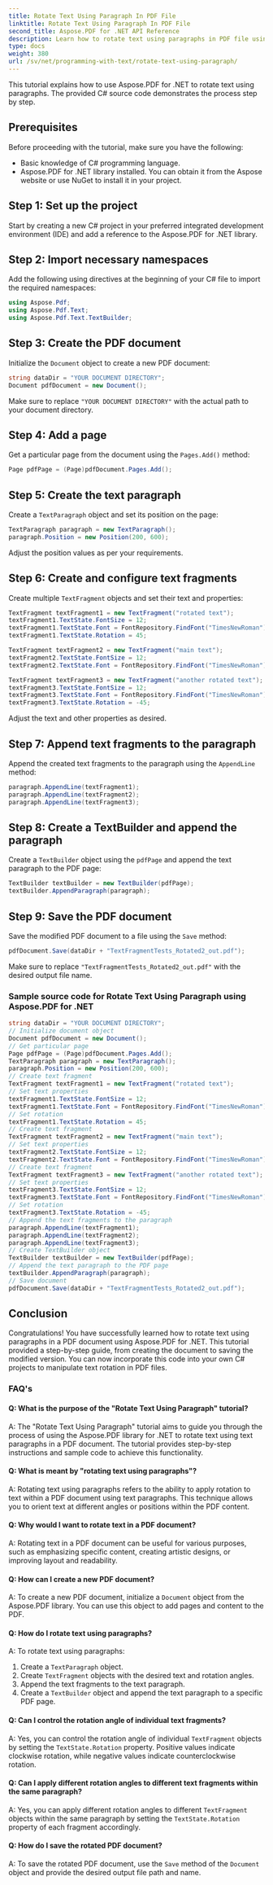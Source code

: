 ```yaml
---
title: Rotate Text Using Paragraph In PDF File
linktitle: Rotate Text Using Paragraph In PDF File
second_title: Aspose.PDF for .NET API Reference
description: Learn how to rotate text using paragraphs in PDF file using Aspose.PDF for .NET.
type: docs
weight: 380
url: /sv/net/programming-with-text/rotate-text-using-paragraph/
---
```

This tutorial explains how to use Aspose.PDF for .NET to rotate text using paragraphs. The provided C# source code demonstrates the process step by step.

## Prerequisites

Before proceeding with the tutorial, make sure you have the following:

- Basic knowledge of C# programming language.
- Aspose.PDF for .NET library installed. You can obtain it from the Aspose website or use NuGet to install it in your project.

## Step 1: Set up the project

Start by creating a new C# project in your preferred integrated development environment (IDE) and add a reference to the Aspose.PDF for .NET library.

## Step 2: Import necessary namespaces

Add the following using directives at the beginning of your C# file to import the required namespaces:

```csharp
using Aspose.Pdf;
using Aspose.Pdf.Text;
using Aspose.Pdf.Text.TextBuilder;
```

## Step 3: Create the PDF document

Initialize the `Document` object to create a new PDF document:

```csharp
string dataDir = "YOUR DOCUMENT DIRECTORY";
Document pdfDocument = new Document();
```

Make sure to replace `"YOUR DOCUMENT DIRECTORY"` with the actual path to your document directory.

## Step 4: Add a page

Get a particular page from the document using the `Pages.Add()` method:

```csharp
Page pdfPage = (Page)pdfDocument.Pages.Add();
```

## Step 5: Create the text paragraph

Create a `TextParagraph` object and set its position on the page:

```csharp
TextParagraph paragraph = new TextParagraph();
paragraph.Position = new Position(200, 600);
```

Adjust the position values as per your requirements.

## Step 6: Create and configure text fragments

Create multiple `TextFragment` objects and set their text and properties:

```csharp
TextFragment textFragment1 = new TextFragment("rotated text");
textFragment1.TextState.FontSize = 12;
textFragment1.TextState.Font = FontRepository.FindFont("TimesNewRoman");
textFragment1.TextState.Rotation = 45;

TextFragment textFragment2 = new TextFragment("main text");
textFragment2.TextState.FontSize = 12;
textFragment2.TextState.Font = FontRepository.FindFont("TimesNewRoman");

TextFragment textFragment3 = new TextFragment("another rotated text");
textFragment3.TextState.FontSize = 12;
textFragment3.TextState.Font = FontRepository.FindFont("TimesNewRoman");
textFragment3.TextState.Rotation = -45;
```

Adjust the text and other properties as desired.

## Step 7: Append text fragments to the paragraph

Append the created text fragments to the paragraph using the `AppendLine` method:

```csharp
paragraph.AppendLine(textFragment1);
paragraph.AppendLine(textFragment2);
paragraph.AppendLine(textFragment3);
```

## Step 8: Create a TextBuilder and append the paragraph

Create a `TextBuilder` object using the `pdfPage` and append the text paragraph to the PDF page:

```csharp
TextBuilder textBuilder = new TextBuilder(pdfPage);
textBuilder.AppendParagraph(paragraph);
```

## Step 9: Save the PDF document

Save the modified PDF document to a file using the `Save` method:

```csharp
pdfDocument.Save(dataDir + "TextFragmentTests_Rotated2_out.pdf");
```

Make sure to replace `"TextFragmentTests_Rotated2_out.pdf"` with the desired output file name.

### Sample source code for Rotate Text Using Paragraph using Aspose.PDF for .NET 
```csharp
string dataDir = "YOUR DOCUMENT DIRECTORY";
// Initialize document object
Document pdfDocument = new Document();
// Get particular page
Page pdfPage = (Page)pdfDocument.Pages.Add();
TextParagraph paragraph = new TextParagraph();
paragraph.Position = new Position(200, 600);
// Create text fragment
TextFragment textFragment1 = new TextFragment("rotated text");
// Set text properties
textFragment1.TextState.FontSize = 12;
textFragment1.TextState.Font = FontRepository.FindFont("TimesNewRoman");
// Set rotation
textFragment1.TextState.Rotation = 45;
// Create text fragment
TextFragment textFragment2 = new TextFragment("main text");
// Set text properties
textFragment2.TextState.FontSize = 12;
textFragment2.TextState.Font = FontRepository.FindFont("TimesNewRoman");
// Create text fragment
TextFragment textFragment3 = new TextFragment("another rotated text");
// Set text properties
textFragment3.TextState.FontSize = 12;
textFragment3.TextState.Font = FontRepository.FindFont("TimesNewRoman");
// Set rotation
textFragment3.TextState.Rotation = -45;
// Append the text fragments to the paragraph
paragraph.AppendLine(textFragment1);
paragraph.AppendLine(textFragment2);
paragraph.AppendLine(textFragment3);
// Create TextBuilder object
TextBuilder textBuilder = new TextBuilder(pdfPage);
// Append the text paragraph to the PDF page
textBuilder.AppendParagraph(paragraph);
// Save document
pdfDocument.Save(dataDir + "TextFragmentTests_Rotated2_out.pdf");
```


## Conclusion

Congratulations! You have successfully learned how to rotate text using paragraphs in a PDF document using Aspose.PDF for .NET. This tutorial provided a step-by-step guide, from creating the document to saving the modified version. You can now incorporate this code into your own C# projects to manipulate text rotation in PDF files.

### FAQ's

#### Q: What is the purpose of the "Rotate Text Using Paragraph" tutorial?

A: The "Rotate Text Using Paragraph" tutorial aims to guide you through the process of using the Aspose.PDF library for .NET to rotate text using text paragraphs in a PDF document. The tutorial provides step-by-step instructions and sample code to achieve this functionality.

#### Q: What is meant by "rotating text using paragraphs"?

A: Rotating text using paragraphs refers to the ability to apply rotation to text within a PDF document using text paragraphs. This technique allows you to orient text at different angles or positions within the PDF content.

#### Q: Why would I want to rotate text in a PDF document?

A: Rotating text in a PDF document can be useful for various purposes, such as emphasizing specific content, creating artistic designs, or improving layout and readability.

#### Q: How can I create a new PDF document?

A: To create a new PDF document, initialize a `Document` object from the Aspose.PDF library. You can use this object to add pages and content to the PDF.

#### Q: How do I rotate text using paragraphs?

A: To rotate text using paragraphs:

1. Create a `TextParagraph` object.
2. Create `TextFragment` objects with the desired text and rotation angles.
3. Append the text fragments to the text paragraph.
4. Create a `TextBuilder` object and append the text paragraph to a specific PDF page.

#### Q: Can I control the rotation angle of individual text fragments?

A: Yes, you can control the rotation angle of individual `TextFragment` objects by setting the `TextState.Rotation` property. Positive values indicate clockwise rotation, while negative values indicate counterclockwise rotation.

#### Q: Can I apply different rotation angles to different text fragments within the same paragraph?

A: Yes, you can apply different rotation angles to different `TextFragment` objects within the same paragraph by setting the `TextState.Rotation` property of each fragment accordingly.

#### Q: How do I save the rotated PDF document?

A: To save the rotated PDF document, use the `Save` method of the `Document` object and provide the desired output file path and name.